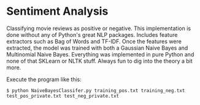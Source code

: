 # Sentiment Analysis # 

Classifying movie reviews as positive or negative. This implementation is done without any of Python's great NLP packages. Includes feature extractors such as Bag of Words and TF-IDF. Once the features were extracted, the model was trained with both a Gaussian Naive Bayes and Multinomial Naive Bayes. Everything was implemented in pure Python and none of that SKLearn or NLTK stuff. Always fun to dig into the theory a bit more.


Execute the program like this: 
```
$ python NaiveBayesClassifer.py training_pos.txt training_neg.txt test_pos_private.txt test_neg_private.txt
```

